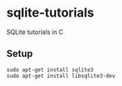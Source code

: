 # sqlite-tutorials
SQLite tutorials in C

## Setup

`sudo apt-get install sqlite3`
<br>
`sudo apt-get install libsqlite3-dev`

